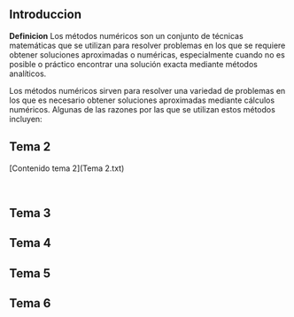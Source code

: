 ## Introduccion 
**Definicion**
Los métodos numéricos son un conjunto de técnicas matemáticas que se utilizan para resolver 
problemas en los que se requiere obtener soluciones aproximadas o numéricas, 
especialmente cuando no es posible o práctico encontrar una solución 
exacta mediante métodos analíticos. 


Los métodos numéricos sirven para resolver una variedad de problemas en los que es 
necesario obtener soluciones aproximadas mediante cálculos numéricos. 
Algunas de las razones por las que se utilizan estos métodos incluyen:

## Tema 2
[Contenido tema 2](Tema 2.txt)

<br>


## Tema 3
## Tema 4
## Tema 5
## Tema 6

